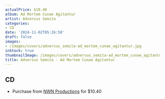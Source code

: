 ```yaml
---
actualPrice: $10.40
album: Ad Mortem Cunae Agitantur
artist: Adversus Semita
categories:
- CD
date: '2024-11-02T05:26:58'
draft: false
images:
- /images/covers/adversus_semita-ad_mortem_cunae_agitantur.jpg
inStock: true
thumbnailImage: /images/covers/adversus_semita-ad_mortem_cunae_agitantur-thumb.jpg
title: Adversus Semita - Ad Mortem Cunae Agitantur
---
```


## CD
* Purchase from [NWN Productions](http://shop.nwnprod.com/index.php?route=product/product&path=93&product_id=55505&sort=pd.name&order=ASC) for $10.40
